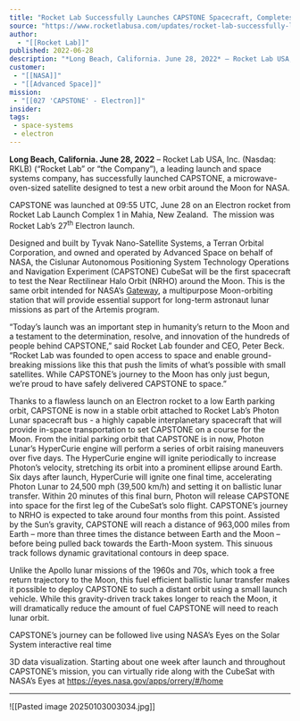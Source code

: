 ```yaml
---
title: "Rocket Lab Successfully Launches CAPSTONE Spacecraft, Completes First Leg of Moon Mission for NASA "
source: "https://www.rocketlabusa.com/updates/rocket-lab-successfully-launches-capstone-spacecraft-completes-first-leg-of-moon-mission-for-nasa/"
author:
  - "[[Rocket Lab]]"
published: 2022-06-28
description: "*Long Beach, California. June 28, 2022* – Rocket Lab USA, Inc. (Nasdaq: RKLB) (“Rocket Lab” or “the Company”), a leading launch and space systems company, has successfully launched CAPSTONE, a microwave-oven-sized satellite designed to test a new orbit around the Moon for NASA."
customer:
 - "[[NASA]]"
 - "[[Advanced Space]]"
mission:
 - "[[027 'CAPSTONE' - Electron]]"
insider:
tags:
 - space-systems
 - electron
---
```

**Long Beach, California. June 28, 2022** – Rocket Lab USA, Inc. (Nasdaq: RKLB) (“Rocket Lab” or “the Company”), a leading launch and space systems company, has successfully launched CAPSTONE, a microwave-oven-sized satellite designed to test a new orbit around the Moon for NASA.

CAPSTONE was launched at 09:55 UTC, June 28 on an Electron rocket from Rocket Lab Launch Complex 1 in Mahia, New Zealand.  The mission was Rocket Lab’s 27<sup>th</sup> Electron launch.

Designed and built by Tyvak Nano-Satellite Systems, a Terran Orbital Corporation, and owned and operated by Advanced Space on behalf of NASA, the Cislunar Autonomous Positioning System Technology Operations and Navigation Experiment (CAPSTONE) CubeSat will be the first spacecraft to test the Near Rectilinear Halo Orbit (NRHO) around the Moon. This is the same orbit intended for NASA’s [Gateway](https://www.nasa.gov/gateway), a multipurpose Moon-orbiting station that will provide essential support for long-term astronaut lunar missions as part of the Artemis program.

“Today’s launch was an important step in humanity’s return to the Moon and a testament to the determination, resolve, and innovation of the hundreds of people behind CAPSTONE,” said Rocket Lab founder and CEO, Peter Beck. “Rocket Lab was founded to open access to space and enable ground-breaking missions like this that push the limits of what’s possible with small satellites. While CAPSTONE’s journey to the Moon has only just begun, we’re proud to have safely delivered CAPSTONE to space.” 

Thanks to a flawless launch on an Electron rocket to a low Earth parking orbit, CAPSTONE is now in a stable orbit attached to Rocket Lab’s Photon Lunar spacecraft bus - a highly capable interplanetary spacecraft that will provide in-space transportation to set CAPSTONE on a course for the Moon. From the initial parking orbit that CAPSTONE is in now, Photon Lunar’s HyperCurie engine will perform a series of orbit raising maneuvers over five days. The HyperCurie engine will ignite periodically to increase Photon’s velocity, stretching its orbit into a prominent ellipse around Earth. Six days after launch, HyperCurie will ignite one final time, accelerating Photon Lunar to 24,500 mph (39,500 km/h) and setting it on ballistic lunar transfer. Within 20 minutes of this final burn, Photon will release CAPSTONE into space for the first leg of the CubeSat’s solo flight. CAPSTONE’s journey to NRHO is expected to take around four months from this point. Assisted by the Sun’s gravity, CAPSTONE will reach a distance of 963,000 miles from Earth – more than three times the distance between Earth and the Moon – before being pulled back towards the Earth-Moon system. This sinuous track follows dynamic gravitational contours in deep space.

Unlike the Apollo lunar missions of the 1960s and 70s, which took a free return trajectory to the Moon, this fuel efficient ballistic lunar transfer makes it possible to deploy CAPSTONE to such a distant orbit using a small launch vehicle. While this gravity-driven track takes longer to reach the Moon, it will dramatically reduce the amount of fuel CAPSTONE will need to reach lunar orbit.

CAPSTONE’s journey can be followed live using NASA’s Eyes on the Solar System interactive real time

3D data visualization. Starting about one week after launch and throughout CAPSTONE’s mission, you can virtually ride along with the CubeSat with NASA’s Eyes at https://eyes.nasa.gov/apps/orrery/#/home

---

![[Pasted image 20250103003034.jpg]]